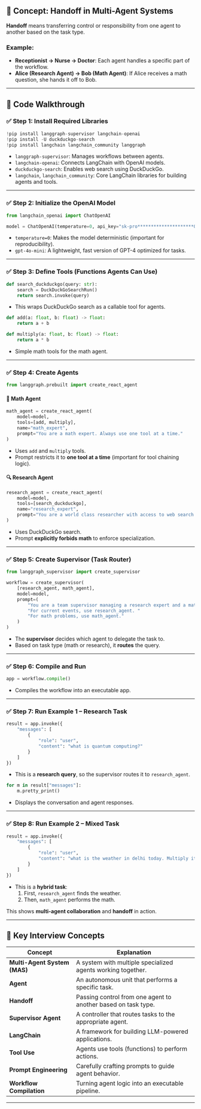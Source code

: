 ## 🔁 Concept: Handoff in Multi-Agent Systems

**Handoff** means transferring control or responsibility from one agent to another based on the task type.

### Example:
- **Receptionist → Nurse → Doctor**: Each agent handles a specific part of the workflow.
- **Alice (Research Agent) → Bob (Math Agent)**: If Alice receives a math question, she hands it off to Bob.

---

## 🧠 Code Walkthrough

### ✅ Step 1: Install Required Libraries

```python
!pip install langgraph-supervisor langchain-openai
!pip install -U duckduckgo-search
!pip install langchain langchain_community langgraph
```

- `langgraph-supervisor`: Manages workflows between agents.
- `langchain-openai`: Connects LangChain with OpenAI models.
- `duckduckgo-search`: Enables web search using DuckDuckGo.
- `langchain`, `langchain_community`: Core LangChain libraries for building agents and tools.

---

### ✅ Step 2: Initialize the OpenAI Model

```python
from langchain_openai import ChatOpenAI

model = ChatOpenAI(temperature=0, api_key="sk-pro*********************QHrtvM7", model="gpt-4o-mini")
```

- `temperature=0`: Makes the model deterministic (important for reproducibility).
- `gpt-4o-mini`: A lightweight, fast version of GPT-4 optimized for tasks.

---

### ✅ Step 3: Define Tools (Functions Agents Can Use)

```python
def search_duckduckgo(query: str):
    search = DuckDuckGoSearchRun()
    return search.invoke(query)
```

- This wraps DuckDuckGo search as a callable tool for agents.

```python
def add(a: float, b: float) -> float:
    return a + b

def multiply(a: float, b: float) -> float:
    return a * b
```

- Simple math tools for the math agent.

---

### ✅ Step 4: Create Agents

```python
from langgraph.prebuilt import create_react_agent
```

#### 🧮 Math Agent

```python
math_agent = create_react_agent(
    model=model,
    tools=[add, multiply],
    name="math_expert",
    prompt="You are a math expert. Always use one tool at a time."
)
```

- Uses `add` and `multiply` tools.
- Prompt restricts it to **one tool at a time** (important for tool chaining logic).

#### 🔍 Research Agent

```python
research_agent = create_react_agent(
    model=model,
    tools=[search_duckduckgo],
    name="research_expert",
    prompt="You are a world class researcher with access to web search. Do not do any math."
)
```

- Uses DuckDuckGo search.
- Prompt **explicitly forbids math** to enforce specialization.

---

### ✅ Step 5: Create Supervisor (Task Router)

```python
from langgraph_supervisor import create_supervisor

workflow = create_supervisor(
    [research_agent, math_agent],
    model=model,
    prompt=(
        "You are a team supervisor managing a research expert and a math expert. "
        "For current events, use research_agent. "
        "For math problems, use math_agent."
    )
)
```

- The **supervisor** decides which agent to delegate the task to.
- Based on task type (math or research), it **routes** the query.

---

### ✅ Step 6: Compile and Run

```python
app = workflow.compile()
```

- Compiles the workflow into an executable app.

---

### ✅ Step 7: Run Example 1 – Research Task

```python
result = app.invoke({
    "messages": [
        {
            "role": "user",
            "content": "what is quantum computing?"
        }
    ]
})
```

- This is a **research query**, so the supervisor routes it to `research_agent`.

```python
for m in result["messages"]:
    m.pretty_print()
```

- Displays the conversation and agent responses.

---

### ✅ Step 8: Run Example 2 – Mixed Task

```python
result = app.invoke({
    "messages": [
        {
            "role": "user",
            "content": "what is the weather in delhi today. Multiply it by 2 and add 5"
        }
    ]
})
```

- This is a **hybrid task**:
  1. First, `research_agent` finds the weather.
  2. Then, `math_agent` performs the math.

This shows **multi-agent collaboration** and **handoff** in action.

---

## 🧠 Key Interview Concepts

| Concept | Explanation |
|--------|-------------|
| **Multi-Agent System (MAS)** | A system with multiple specialized agents working together. |
| **Agent** | An autonomous unit that performs a specific task. |
| **Handoff** | Passing control from one agent to another based on task type. |
| **Supervisor Agent** | A controller that routes tasks to the appropriate agent. |
| **LangChain** | A framework for building LLM-powered applications. |
| **Tool Use** | Agents use tools (functions) to perform actions. |
| **Prompt Engineering** | Carefully crafting prompts to guide agent behavior. |
| **Workflow Compilation** | Turning agent logic into an executable pipeline. |

---

